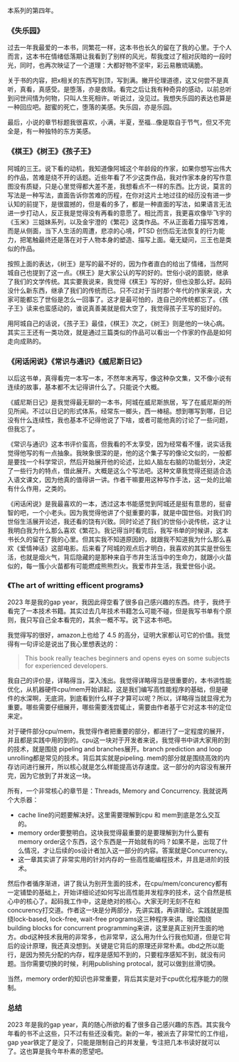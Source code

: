 本系列的第四年。

### 《失乐园》

过去一年我最爱的一本书，同繁花一样，这本书也长久的留在了我的心里。于个人而言，这本书在情绪低落期让我看到了别样的风光，帮我度过了相对灰暗的一段时光，同时，也再次映证了一个道理：大都好物不坚牢，彩云易散琉璃脆。

关于书的内容，把x相关的东西写到顶，写到满。撇开伦理道德，这又何尝不是真听，真看，真感受。是堕落，亦是救赎。看完之后让我有种奇异的感动，以前总听到问世间情为何物，只叫人生死相许。听说过，没见过。我想失乐园的表达也算是一种回应吧。甜蜜的死亡，堕落的美感。失乐园，亦是乐园。

最后，小说的章节标题我很喜欢，小满，半夏，至福...像是取自于节气，但又不完全是，有一种独特的东方美感。

### 《棋王》《树王》《孩子王》

阿城的三王。说下看的动机，我知道像阿城这个年龄段的作家，如果你想写出伟大的作品，苦难是绕不开的话题。近些年看了不少这类作品，我对作家本身的写作意图没有质疑，只是心里觉得都大差不差，我想看点不一样的东西。比方说，莫言的写法是一种写法，直面告诉你苦难的历程，在你对这片土地过往的经历没有进一步认知的前提下，是很震撼的，但是看的多了，都是一种直面的写法，如果语言无法进一步打动人，反正我是觉得没有再看的意愿了。相比而言，我更喜欢像毕飞宇的《玉米》三姐妹系列，以及金宇澄的《繁花》这类作品。不从正面着力描写苦难，而是从侧面，当下人生活的周遭，悲凉的心境，PTSD 创伤后无法恢复的行为能力，把笔触最终还是落在对于人物本身的塑造、描写上面。毫无疑问，三王也是类似的作品。

按照上面的表达，《树王》是写的最不好的，因为作者直白的给出了情绪，当然阿城自己也提到了这一点。《棋王》是大家公认的写的好的。世俗小说的面貌，继承了我们的文学传统。其实要我说来，我觉得《棋王》写的好，但也没那么好。起码没什么新东西，继承了我们的传统而已。只不过对于当时那个年代的作家来说，大家可能都忘了世俗是怎么一回事了。这才是最可怕的，连自己的传统都忘了。《孩子王》读来也蛮感动的，谁说真善美就是假大空了，我觉得孩子王写的挺好的。

用阿城自己的话说，《孩子王》最佳，《棋王》次之，《树王》则是他的一块心病。其实三王还有一类功效，就是通过三篇类似的作品可以看出一个作家的作品是如何走向成熟的。

### 《闲话闲说》《常识与通识》《威尼斯日记》

以后这书单，真得看完一本写一本，不然年末再写，像这种杂文集，又不像小说有连续的故事，基本都不太记得讲什么了。只能说个大概。

《威尼斯日记》是我觉得最无聊的一本书，阿城在威尼斯旅居，写了在威尼斯的所见所闻。不过以日记的形式体系，经常东一榔头，西一棒槌。想到哪写到哪，日记没有什么连续性，我也基本不记得他说了下啥，或者可能他真的讨论了一些问题，但我忘了。

《常识与通识》这本书评价蛮高，但我看的不太享受，因为经常看不懂，说实话我觉得他写的有一点抽象。我映象很深的是，他的这个集子写的像论文似的，一般都是要找一个科学常识，然后开始展开他的论述，比如人脑左右脑的功能划分，决定了一些行为的特点，借此展开。大概是这么个写法吧。这种文章我觉得还挺适合选入语文课文，因为他真的值得讲一讲。作者干嘛要用这种写作手法，这一处的比喻有什么作用，之类的。

《闲话闲说》是我最喜欢的一本，透过这本书能感觉到阿城还是挺有意思的，挺睿智的吧，一个小老头。因为我觉得他讲了个挺重要的事，就是中国世俗。对我们的世俗生活展开论述，我还看的饶有兴致。同时论述了我们的世俗小说传统，这才让我明白我为什么那么喜欢《繁花》。我记得当时看完后，我写书单的时候讲，这本书长久的留在了我的心里。但其实我不知道原因的，就跟我不知道我为什么那么喜欢《爱情神话》这部电影。后来看了阿城的观点后才明白，我喜欢的其实是世俗生活，也就是烟火气，背后隐藏的是那种来自于市井生活当中的生命力，就跟小火苗似的，每一簇小火苗都有可能燃成熊熊烈火。我爱市井生活，我爱世俗小说。

### 《The art of writting efficent programs》

2023 年是我的gap year，我因此得空看了很多自己感兴趣的东西。终于，我终于看完了一本技术书籍。其实过去几年技术书籍怎么可能不碰，但是我写书单有个原则，我只写自己全本看完的，其余一概不写。说下这本书吧。

我觉得写的很好，amazon上也给了 4.5 的高分，证明大家都认可它的价值。我觉得有一句评论是说出了我心里想表达的：

>This book really teaches beginners and opens eyes on some subjects for experienced developers.

我自己的评价是，详略得当，深入浅出。我觉得详略得当是很重要的，本书讲性能优化，从机器硬件cpu/mem开始讲起，这是我们编写高性能程序的基础，但是硬件的水深啊，无底洞，到底看到什么样子才算可以呢？所以，详略得当就显得尤为重要。哪些需要仔细展开，哪些需要浅尝辄止，需要由作者基于它对这本书的定位来定。

对于硬件部分cpu/mem，我觉得作者把重要的部分，都进行了一定程度的展开，并且都是实践中用的到的。cpu这一块对于开发者来说，我觉得书中讲大家用的到的技术，就是围绕 pipeling and branches展开。branch prediction and loop unrolling都是常见的技术。背后其实就是pipeling. mem的部分就是围绕高效的内存访问进行展开，所以核心就是怎么样能提高访存速度。这一部分的内容没有展开完，因为它放到了并发这一块。

所有，一个非常核心的章节是：Threads, Memory and Concurrency. 我就说两个大杀器：
- cache line的问题要解决好。这里需要理解到cpu 和 mem到底是怎么交互的。
- memory order要整明白。这块我觉得最重要的是要理解到为什么要有memory order这个东西，这个东西是一开始就有的吗？如果不是，出现了什么情况，才让后续的os设计者加入这一部分的内容。答案就是Concurrency。
- 这一章其实讲了非常实用的针对内存的一些高性能编程技术，并且是进阶的技术。

然后作者循序渐进，讲了我认为别开生面的技术，在cpu/mem/concurency都有一定铺垫的基础上，开始详细论述如何写出高性能并发程序的技术，这个自然是核心中的核心了。起码我工作中，这是绝对的核心。大家无时无刻不在和concurency打交道。作者这一块是分两部分，先讲实践，再讲理论。实践就是围绕lock-based, lock-free, wait-free programs这三种程序来讲。理论围绕building blocks for concurrent programming来讲，这里是真正别开生面的地方。dbd这种技术我用的非常多，也非常早，这么用为什么行我也知道，但是它背后的设计原理，我还真没想到。关键是它背后的原理还非常朴素。dbd之所以能行，是因为预先分配的内存，程序是感知不到的，只要程序感知不到，就没有问题。当你需要切换的时候，利用publishing protocal，就可以做到丝滑切换。

当然，memory order的知识也非常重要，背后其实是对于cpu优化程序能力的限制。

### 总结

2023 年是我的gap year，真的随心所欲的看了很多自己感兴趣的东西。其实我今年看的书不止这些，只不过有些还没看完。新的一年，被派去了非常忙的工作组，gap year铁定了是没了，只能是限制自己的并发量，专注把几本书读好就可以了。这也算是我今年朴素的愿望吧。